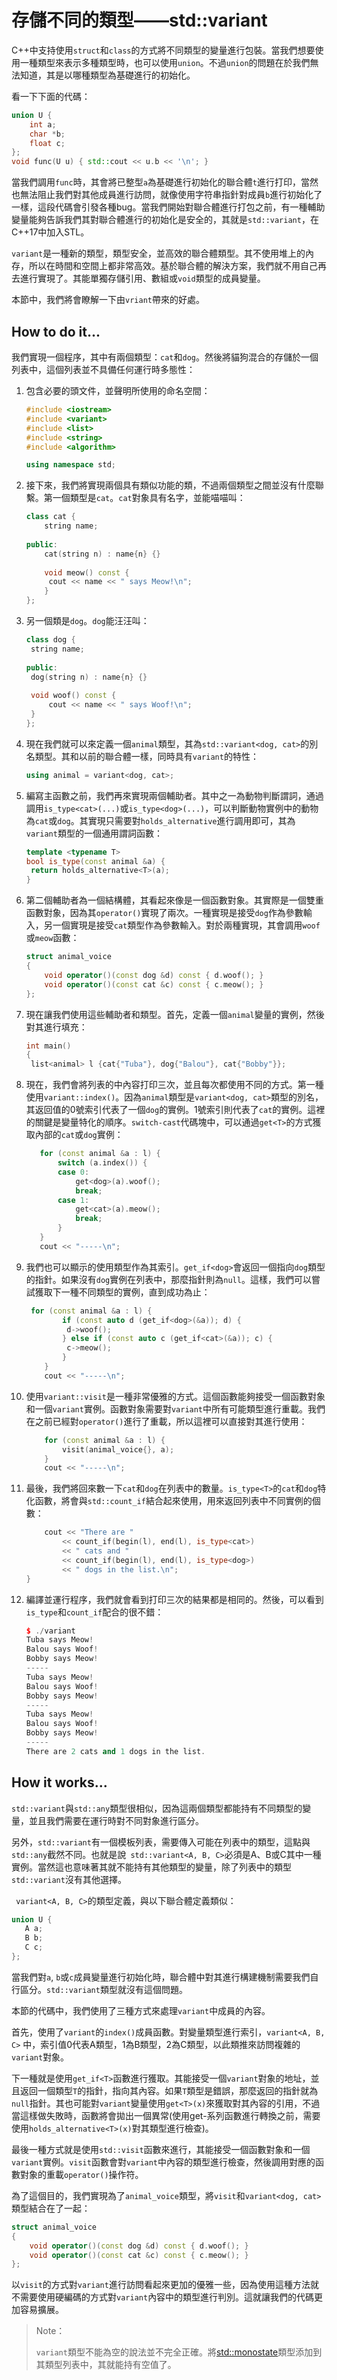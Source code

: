 # 存儲不同的類型——std::variant

C++中支持使用`struct`和`class`的方式將不同類型的變量進行包裝。當我們想要使用一種類型來表示多種類型時，也可以使用`union`。不過`union`的問題在於我們無法知道，其是以哪種類型為基礎進行的初始化。

看一下下面的代碼：

```c++
union U {
    int a;
    char *b;
    float c;
};
void func(U u) { std::cout << u.b << '\n'; }	
```

當我們調用`func`時，其會將已整型`a`為基礎進行初始化的聯合體`t`進行打印，當然也無法阻止我們對其他成員進行訪問，就像使用字符串指針對成員`b`進行初始化了一樣，這段代碼會引發各種bug。當我們開始對聯合體進行打包之前，有一種輔助變量能夠告訴我們其對聯合體進行的初始化是安全的，其就是`std::variant`，在C++17中加入STL。

`variant`是一種新的類型，類型安全，並高效的聯合體類型。其不使用堆上的內存，所以在時間和空間上都非常高效。基於聯合體的解決方案，我們就不用自己再去進行實現了。其能單獨存儲引用、數組或`void`類型的成員變量。

本節中，我們將會瞭解一下由`vriant`帶來的好處。

## How to do it...

我們實現一個程序，其中有兩個類型：`cat`和`dog`。然後將貓狗混合的存儲於一個列表中，這個列表並不具備任何運行時多態性：

1. 包含必要的頭文件，並聲明所使用的命名空間：

   ```c++
   #include <iostream>
   #include <variant>
   #include <list>
   #include <string>
   #include <algorithm>
   
   using namespace std;
   ```

2. 接下來，我們將實現兩個具有類似功能的類，不過兩個類型之間並沒有什麼聯繫。第一個類型是`cat`。`cat`對象具有名字，並能喵喵叫：

   ```c++
   class cat {
       string name;
       
   public:
       cat(string n) : name{n} {}
       
       void meow() const {
       	cout << name << " says Meow!\n";
       }
   };
   ```

3. 另一個類是`dog`。`dog`能汪汪叫：

   ```c++
   class dog {
   	string name;
       
   public:
   	dog(string n) : name{n} {}
       
   	void woof() const {
   		cout << name << " says Woof!\n";
   	}
   };
   ```

4. 現在我們就可以來定義一個`animal`類型，其為`std::variant<dog, cat>`的別名類型。其和以前的聯合體一樣，同時具有`variant`的特性：

   ```c++
   using animal = variant<dog, cat>;
   ```

5. 編寫主函數之前，我們再來實現兩個輔助者。其中之一為動物判斷謂詞，通過調用`is_type<cat>(...)`或`is_type<dog>(...)`，可以判斷動物實例中的動物為`cat`或`dog`。其實現只需要對`holds_alternative`進行調用即可，其為`variant`類型的一個通用謂詞函數：

   ```c++
   template <typename T>
   bool is_type(const animal &a) {
   	return holds_alternative<T>(a);
   }
   ```

6. 第二個輔助者為一個結構體，其看起來像是一個函數對象。其實際是一個雙重函數對象，因為其`operator()`實現了兩次。一種實現是接受`dog`作為參數輸入，另一個實現是接受`cat`類型作為參數輸入。對於兩種實現，其會調用`woof`或`meow`函數：

   ```c++
   struct animal_voice
   {
       void operator()(const dog &d) const { d.woof(); }
       void operator()(const cat &c) const { c.meow(); }
   };
   ```

7. 現在讓我們使用這些輔助者和類型。首先，定義一個`animal`變量的實例，然後對其進行填充：

   ```c++
   int main()
   {
   	list<animal> l {cat{"Tuba"}, dog{"Balou"}, cat{"Bobby"}};
   ```

8. 現在，我們會將列表的中內容打印三次，並且每次都使用不同的方式。第一種使用`variant::index()`。因為`animal`類型是`variant<dog, cat>`類型的別名，其返回值的0號索引代表了一個`dog`的實例。1號索引則代表了`cat`的實例。這裡的關鍵是變量特化的順序。`switch-cast`代碼塊中，可以通過`get<T>`的方式獲取內部的`cat`或`dog`實例：

    ```c++
       for (const animal &a : l) {
           switch (a.index()) {
           case 0:
               get<dog>(a).woof();
               break;
           case 1:
               get<cat>(a).meow();
               break;
           }
       }
       cout << "-----\n";
    ```

9. 我們也可以顯示的使用類型作為其索引。`get_if<dog>`會返回一個指向`dog`類型的指針。如果沒有`dog`實例在列表中，那麼指針則為`null`。這樣，我們可以嘗試獲取下一種不同類型的實例，直到成功為止：

   ```c++
   	for (const animal &a : l) {
           if (const auto d (get_if<dog>(&a)); d) {
           	d->woof();
           } else if (const auto c (get_if<cat>(&a)); c) {
           	c->meow();
           }
       }
       cout << "-----\n";
   ```

10. 使用`variant::visit`是一種非常優雅的方式。這個函數能夠接受一個函數對象和一個`variant`實例。函數對象需要對`variant`中所有可能類型進行重載。我們在之前已經對`operator()`進行了重載，所以這裡可以直接對其進行使用：

    ```c++
    	for (const animal &a : l) {
    		visit(animal_voice{}, a);
    	}
    	cout << "-----\n";
    ```

11. 最後，我們將回來數一下`cat`和`dog`在列表中的數量。`is_type<T>`的`cat`和`dog`特化函數，將會與`std::count_if`結合起來使用，用來返回列表中不同實例的個數：

    ```c++
        cout << "There are "
            << count_if(begin(l), end(l), is_type<cat>)
            << " cats and "
            << count_if(begin(l), end(l), is_type<dog>)
            << " dogs in the list.\n";
    }
    ```

12. 編譯並運行程序，我們就會看到打印三次的結果都是相同的。然後，可以看到`is_type`和`count_if`配合的很不錯：

    ```c++
    $ ./variant
    Tuba says Meow!
    Balou says Woof!
    Bobby says Meow!
    -----
    Tuba says Meow!
    Balou says Woof!
    Bobby says Meow!
    -----
    Tuba says Meow!
    Balou says Woof!
    Bobby says Meow!
    -----
    There are 2 cats and 1 dogs in the list.
    ```

## How it works...

`std::variant`與`std::any`類型很相似，因為這兩個類型都能持有不同類型的變量，並且我們需要在運行時對不同對象進行區分。

另外，`std::variant`有一個模板列表，需要傳入可能在列表中的類型，這點與`std::any`截然不同。也就是說` std::variant<A, B, C>`必須是A、B或C其中一種實例。當然這也意味著其就不能持有其他類型的變量，除了列表中的類型`std::variant`沒有其他選擇。

` variant<A, B, C>`的類型定義，與以下聯合體定義類似：

 ``` c++
union U {
    A a;
    B b;
    C c;
};
 ```

當我們對`a`, `b`或`c`成員變量進行初始化時，聯合體中對其進行構建機制需要我們自行區分。`std::variant`類型就沒有這個問題。

本節的代碼中，我們使用了三種方式來處理`variant`中成員的內容。

首先，使用了`variant`的`index()`成員函數。對變量類型進行索引，`variant<A, B, C>` 中，索引值0代表A類型，1為B類型，2為C類型，以此類推來訪問複雜的`variant`對象。

下一種就是使用`get_if<T>`函數進行獲取。其能接受一個`variant`對象的地址，並且返回一個類型`T`的指針，指向其內容。如果`T`類型是錯誤，那麼返回的指針就為`null`指針。其也可能對`variant`變量使用`get<T>(x)`來獲取對其內容的引用，不過當這樣做失敗時，函數將會拋出一個異常(使用get-系列函數進行轉換之前，需要使用`holds_alternative<T>(x)`對其類型進行檢查)。

最後一種方式就是使用`std::visit`函數來進行，其能接受一個函數對象和一個`variant`實例。`visit`函數會對`variant`中內容的類型進行檢查，然後調用對應的函數對象的重載`operator()`操作符。

為了這個目的，我們實現為了`animal_voice`類型，將`visit`和`variant<dog, cat>`類型結合在了一起：

```c++
struct animal_voice
{
    void operator()(const dog &d) const { d.woof(); }
    void operator()(const cat &c) const { c.meow(); }
};
```

以`visit`的方式對`variant`進行訪問看起來更加的優雅一些，因為使用這種方法就不需要使用硬編碼的方式對`variant`內容中的類型進行判別。這就讓我們的代碼更加容易擴展。

> Note：
>
> `variant`類型不能為空的說法並不完全正確。將[std::monostate](http://zh.cppreference.com/w/cpp/utility/variant/monostate)類型添加到其類型列表中，其就能持有空值了。